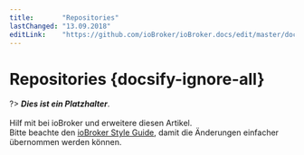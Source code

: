 ```yaml
---
title:       "Repositories"
lastChanged: "13.09.2018"
editLink:    "https://github.com/ioBroker/ioBroker.docs/edit/master/docs/basics/repositories.md"
---
```


# Repositories {docsify-ignore-all}

?> ***Dies ist ein Platzhalter***.
   <br><br>
   Hilf mit bei ioBroker und erweitere diesen Artikel.  
   Bitte beachte den [ioBroker Style Guide](community/styleguidedoc), 
   damit die Änderungen einfacher übernommen werden können.
